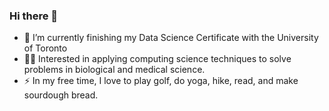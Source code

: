 ### Hi there 👋

- :dna:  I’m currently finishing my Data Science Certificate with the University of Toronto
- :woman_scientist:  Interested in applying computing science techniques to solve problems in biological and medical science. 
- ⚡  In my free time, I love to play golf, do yoga, hike, read, and make sourdough bread.

<!--
**MariaGarzon/MariaGarzon** is a ✨ _special_ ✨ repository because its `README.md` (this file) appears on your GitHub profile.


- :dna: I’m currently finishing my Data Science Certificate with the University of Toronto
- :woman_scientist: Interested in applying computing science techniques to solve problems in biological and medical science. 
- ⚡ In my free time, I love to 

-->
